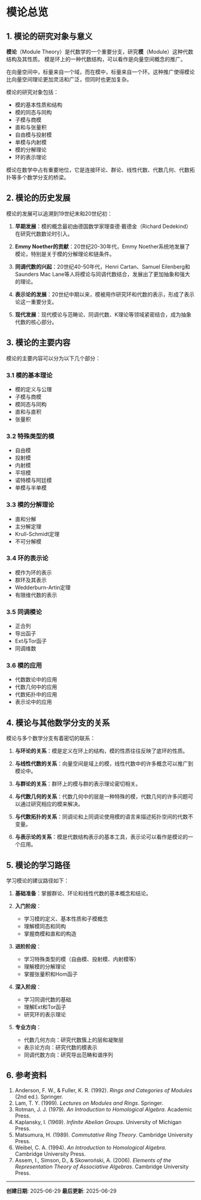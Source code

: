 # 模论总览

## 1. 模论的研究对象与意义

**模论**（Module Theory）是代数学的一个重要分支，研究**模**（Module）这种代数结构及其性质。
模是环上的一种代数结构，可以看作是向量空间概念的推广。

在向量空间中，标量来自一个域，而在模中，标量来自一个环。这种推广使得模论比向量空间理论更加灵活和广泛，但同时也更加复杂。

模论的研究对象包括：

- 模的基本性质和结构
- 模的同态与同构
- 子模与商模
- 直和与张量积
- 自由模与投射模
- 单模与内射模
- 模的分解理论
- 环的表示理论

模论在数学中占有重要地位，它是连接环论、群论、线性代数、代数几何、代数拓扑等多个数学分支的桥梁。

## 2. 模论的历史发展

模论的发展可以追溯到19世纪末和20世纪初：

1. **早期发展**：模的概念最初由德国数学家理查德·戴德金（Richard Dedekind）在研究代数数论时引入。

2. **Emmy Noether的贡献**：20世纪20-30年代，Emmy Noether系统地发展了模论，特别是关于模的分解理论和链条件。

3. **同调代数的兴起**：20世纪40-50年代，Henri Cartan、Samuel Eilenberg和Saunders Mac Lane等人将模论与同调代数结合，发展出了更加抽象和强大的理论。

4. **表示论的发展**：20世纪中期以来，模被用作研究环和代数的表示，形成了表示论这一重要分支。

5. **现代发展**：现代模论与范畴论、同调代数、K理论等领域紧密结合，成为抽象代数的核心部分。

## 3. 模论的主要内容

模论的主要内容可以分为以下几个部分：

### 3.1 模的基本理论

- 模的定义与公理
- 子模与商模
- 模同态与同构
- 直和与直积
- 张量积

### 3.2 特殊类型的模

- 自由模
- 投射模
- 内射模
- 平坦模
- 诺特模与阿廷模
- 单模与半单模

### 3.3 模的分解理论

- 直和分解
- 主分解定理
- Krull-Schmidt定理
- 不可分解模

### 3.4 环的表示论

- 模作为环的表示
- 群环及其表示
- Wedderburn-Artin定理
- 有限维代数的表示

### 3.5 同调模论

- 正合列
- 导出函子
- Ext与Tor函子
- 同调维数

### 3.6 模的应用

- 代数数论中的应用
- 代数几何中的应用
- 代数拓扑中的应用
- 表示论中的应用

## 4. 模论与其他数学分支的关系

模论与多个数学分支有着密切的联系：

1. **与环论的关系**：模是定义在环上的结构，模的性质往往反映了底环的性质。

2. **与线性代数的关系**：向量空间是域上的模，线性代数中的许多概念可以推广到模论中。

3. **与群论的关系**：群环上的模与群的表示理论密切相关。

4. **与代数几何的关系**：代数几何中的层是一种特殊的模，代数几何的许多问题可以通过研究相应的模来解决。

5. **与代数拓扑的关系**：同调论和上同调论使用模的语言来描述拓扑空间的代数不变量。

6. **与表示论的关系**：模是代数结构表示的基本工具，表示论可以看作是模论的一个应用。

## 5. 模论的学习路径

学习模论的建议路径如下：

1. **基础准备**：掌握群论、环论和线性代数的基本概念和结论。

2. **入门阶段**：
   - 学习模的定义、基本性质和子模概念
   - 理解模同态和同构
   - 掌握商模和直和的构造

3. **进阶阶段**：
   - 学习特殊类型的模（自由模、投射模、内射模等）
   - 理解模的分解理论
   - 掌握张量积和Hom函子

4. **深入阶段**：
   - 学习同调代数的基础
   - 理解Ext和Tor函子
   - 研究环的表示理论

5. **专业方向**：
   - 代数几何方向：研究代数簇上的层和凝聚层
   - 表示论方向：研究代数的模表示
   - 同调代数方向：研究导出范畴和谱序列

## 6. 参考资料

1. Anderson, F. W., & Fuller, K. R. (1992). *Rings and Categories of Modules* (2nd ed.). Springer.
2. Lam, T. Y. (1999). *Lectures on Modules and Rings*. Springer.
3. Rotman, J. J. (1979). *An Introduction to Homological Algebra*. Academic Press.
4. Kaplansky, I. (1969). *Infinite Abelian Groups*. University of Michigan Press.
5. Matsumura, H. (1989). *Commutative Ring Theory*. Cambridge University Press.
6. Weibel, C. A. (1994). *An Introduction to Homological Algebra*. Cambridge University Press.
7. Assem, I., Simson, D., & Skowroński, A. (2006). *Elements of the Representation Theory of Associative Algebras*. Cambridge University Press.

---

**创建日期**: 2025-06-29
**最后更新**: 2025-06-29
